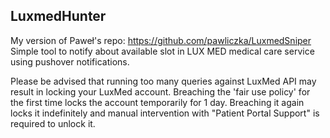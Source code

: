 ## LuxmedHunter

My version of Paweł's repo: https://github.com/pawliczka/LuxmedSniper
Simple tool to notify about available slot in LUX MED medical care service using pushover notifications.

Please be advised that running too many queries against LuxMed API may result in locking your LuxMed account.
Breaching the 'fair use policy' for the first time locks the account temporarily for 1 day.
Breaching it again locks it indefinitely and manual intervention with "Patient Portal Support"
is required to unlock it.

